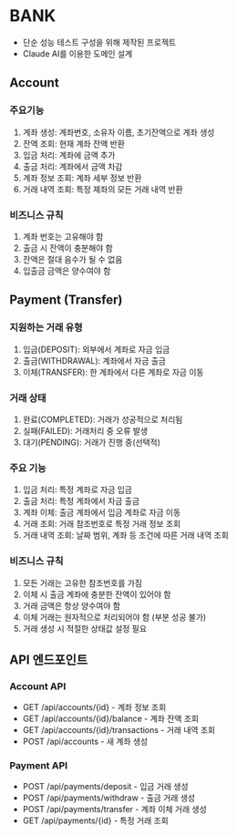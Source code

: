 # BANK
- 단순 성능 테스트 구성을 위해 제작된 프로젝트
- Claude AI를 이용한 도메인 설계

## Account
### 주요기능
1. 계좌 생성: 계좌번호, 소유자 이름, 초기잔액으로 계좌 생성
2. 잔액 조회: 현재 계좌 잔액 반환
3. 입금 처리: 계좌에 금액 추가
4. 출금 처리: 계좌에서 금액 차감
5. 계좌 정보 조회: 계좌 세부 정보 반환
6. 거래 내역 조회: 특정 졔좌의 모든 거래 내역 반환

### 비즈니스 규칙
1. 계좌 번호는 고유해야 함
2. 출금 시 잔액이 충분해야 함
3. 잔액은 절대 음수가 될 수 없음
4. 입출금 금액은 양수여야 함

## Payment (Transfer)
### 지원하는 거래 유형
1. 입금(DEPOSIT): 외부에서 계좌로 자금 입금
2. 출금(WITHDRAWAL): 계좌에서 자금 출금
3. 이체(TRANSFER): 한 계좌에서 다른 계좌로 자금 이동

### 거래 상태
1. 완료(COMPLETED): 거래가 성공적으로 처리됨
2. 실패(FAILED): 거래처리 중 오류 발생
3. 대기(PENDING): 거래가 진행 중(선택적)

### 주요 기능
1. 입금 처리: 특정 계좌로 자금 입금
2. 출금 처리: 특정 계좌에서 자금 출금
3. 계좌 이체: 출금 계좌에서 입금 계좌로 자금 이동
4. 거래 조회: 거래 참조번호로 특정 거래 정보 조회
5. 거래 내역 조회: 날짜 범위, 계좌 등 조건에 따른 거래 내역 조회

### 비즈니스 규칙
1. 모든 거래는 고유한 참조번호를 가짐
2. 이체 시 출금 계좌에 충분한 잔액이 있어야 함
3. 거래 금액은 항상 양수여야 함
4. 이체 거래는 원자적으로 처리되어야 함 (부분 성공 불가)
5. 거래 생성 시 적절한 상태값 설정 필요

## API 엔드포인트
### Account API
- GET /api/accounts/{id} - 계좌 정보 조회
- GET /api/accounts/{id}/balance - 계좌 잔액 조회
- GET /api/accounts/{id}/transactions - 거래 내역 조회
- POST /api/accounts - 새 계좌 생성

### Payment API
- POST /api/payments/deposit - 입금 거래 생성
- POST /api/payments/withdraw - 출금 거래 생성
- POST /api/payments/transfer - 계좌 이체 거래 생성
- GET /api/payments/{id} - 특정 거래 조회